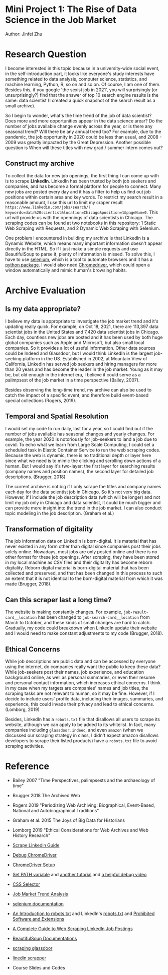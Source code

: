 # Mini Project 1: The Rise of Data Science in the Job Market

Author: Jinfei Zhu

# Research Question

I become interested in this topic because in a university-wide social event, in the self-introduction part, it looks like everyone's study interests have something related to data analysis, computer science, statistics, and machine learning, Python, R, so on and so on. Of course, I am one of them. Besides this, if you google 'the sexist job in 2021', you will surprisingly (or unsurprisingly?) find that the answer of top 10 search engine results is the same: data scientist (I created a quick snapshot of the search result as a small archive).

[](google-search-result.png)

So I begin to wonder, what's the time trend of the job of data scientist? Does more and more opportunities appear in the data science arear? Do the number of jobs available change evenly across the year, or is there any seasonal trend?  Will there be any annual trend too? For example, due to the pandemic, the job opportunity in 2020 could be less than usual, and 2008 - 2009 was greatly impacted by the Great Depression. Another possible question is When will these titles with new grad / summer intern comes out? 

## Construct my archive

To collect the data for new job openings, the first thing I can come up with is to scrape **LinkedIn**. LinkedIn has been trusted by both job seekers and companies, and has become a formal platform for people to connect. Many new jobs are posted every day and it has a filter to help us find out job positions within certain area and key words. To restrict my search result in a reasonable amount, I use this url to limit my craper result `https://www.linkedin.com/jobs/search/?keywords=data%20scientist&location=Chicago&position=1&pageNum=0`. This url will provide us with the opennings of data scientists in Chicago. The scraping codes can be found at two notebooks in this repository: 1 Static Web Scraping with Requests, and 2 Dynamic Web Scraping with Selenium.

One problem I encountered in building my archive is that LinkedIn is a Dynamic Website, which means many important information doesn't appear directly in the HTML. So if I just make a simple requests and use BeautifulSoup to parse it, plenty of information is missed. To solve this, I have to use [selenium](https://www.selenium.dev/), which is a tool to automate browsers and it has a [python package](https://selenium-python.readthedocs.io/installation.html). I would also need [Chromedriver](https://chromedriver.chromium.org/home), which could open a window automatically and mimic human's browsing habits.


# Archive Evaluation

## Is my data appropriate?

I believe my data is appropriate to investigate the job market trend and it's updating really quick. For example, on Oct 18, 2021, there are 113,397 data scientist jobs in the United States and 7,420 data scientist jobs in Chicago. Each day, countless new jobs are posted and it has been used by both huge global companies such as Apple and Microsoft, but also small local companies. So it provides a lot of useful information. Other data sources could be Indeed and Glassdoor, but I would think LinkedIn is the largest job-seeking platform in the US. Established in 2002, at Mountain View of California, LinkedIn has served job seekers and hiring managers for more than 20 years and has become the leader in the job market. Young as it may be, but old enough in the internet era, I believe it could serve as a palimpsest of the job market in a time perspective (Bailey, 2007).

Besides observing the long-time trend, my archive can also be used to catch the impact of a specific event, and therefore build event-based special collections (Rogers, 2019). 


## Temporal and Spatial Resolution

I would set my code to run daily, last for a year, so I could find out if the number of jobs available has seasonal changes and yearly changes. For example, the year 2020 is notoriously for job-seekers to land a job due to covid. To echo what we learn from Large Scale Computing, I could set a scheduled task in Elastic Container Service to run the web scraping codes. Because the web is dynamic, there is no traditional depth or layer here since what we need is to mimic the clicking and scrolling down actions of a human. But I would say it's two-layer: the first layer for searching results (company names and position names), the second layer for detailed job descriptions. (Brugger, 2018)

The current archive is not big if I only scrape the titles and company names each day for the data scientist job in Chicago. So it's not very big data. However, if I include the job description data (which will be longer) and not limit my job only in Chicago and data scientist, it could be much bigger and can provide more insight into the trend in the job market. I can also conduct topic modeling in the job description. (Graham et al.)


## Transformation of digitality

The job information data on LinkedIn is born-digital. It is material that has never existed in any form other than digital since companies post their jobs solely online. Nowadays, most jobs are only posted online and there is no other format for these job openings. After scraping, they have been stored in my local machine as CSV files and their digitality has become reborn digitality. Reborn digital material is born-digital material that has been collected and preserved, and that has been changed in this process to such an extent that it is not identical to the born-digital material from which it was made (Brugger, 2018). 


## Can this scraper last a long time?

The website is making constantly changes. For example, `job-result-card__location` has been changed to `job-search-card__location` from March to October, and these kinds of small changes are hard to catch. Gradually, my code could breakdown when LinkedIn update their website and I would need to make constant adjustments to my code (Brugger, 2018). 


## Ethical Concerns

While job descriptions are public data and can be accessed by everyone using the internet, do companies really want the public to keep these data? While job-seekers post their names, job experience, and education background online, as well as personal summaries, or even their resume and personal contact information, which increases ethical concerns. I think in my case when my targets are companies' names and job titles, the scraping tasks are not relevant to human, so it may be fine. However, if I decide to include users' profile data, including their images, summaries, and experience, this could invade their privacy and lead to ethical concerns. (Lomborg, 2019)

Besides, LinkedIn has a `robots.txt` file that disallows all users to scrape its website, although we can apply to be added to its whitelist. In fact, many companies including `glassdoor`, `indeed`, and even `amazon` (when we discussed our scraping strategy in class, I didn't expect amazon disallows developers to scrape their listed products) have a `robots.txt` file to avoid scraping activities. 


# Reference

- Bailey 2007 "Time Perspectives, palimpsests and the archaeology of time"

- Brugger 2018 The Archived Web

- Rogers 2019 "Periodizing Web Archiving: Biographical, Event-Based, National and Autobiographical Traditions"

- Graham et al. 2015 The Joys of Big Data for Historians

- Lomborg 2019 "Ethical Considerations for Web Archives and Web History Research"

- [Scrape Linkedin Guide](https://maoviola.medium.com/a-complete-guide-to-web-scraping-linkedin-job-postings-ad290fcaa97f)

- [Debug ChromeDriver](https://stackoverflow.com/questions/60362018/macos-catalinav-10-15-3-error-chromedriver-cannot-be-opened-because-the-de)

- [ChromeDriver Setup](https://zwbetz.com/download-chromedriver-binary-and-add-to-your-path-for-automated-functional-testing/)

- [Set PATH variable](https://www.cyberciti.biz/faq/appleosx-bash-unix-change-set-path-environment-variable/) and [another tutorial](https://www.kenst.com/2015/03/including-the-chromedriver-location-in-macos-system-path/) and [a helpful debug video](https://www.youtube.com/watch?v=7R5n0sNSza8&ab_channel=StudentEngineer)

- [CSS Selector](https://developer.mozilla.org/en-US/docs/Learn/CSS/Building_blocks/Selectors)

- [Job Market Trend Analysis](https://medium.com/henry-jia/job-market-trend-analysis-d6b290b71e41)

- [selenium documentation](https://www.selenium.dev/documentation/webdriver)

- [An Introduction to robots.txt](https://www.linkedin.com/learning/advanced-seo-developing-an-seo-friendly-website/robots-txt?autoAdvance=true&autoSkip=false&autoplay=true&resume=true&u=57690273) and LinkedIn's [robots.txt](https://www.linkedin.com/robots.txt) and [Prohibited Software and Extensions](https://www.linkedin.com/help/linkedin/answer/56347/prohibited-software-and-extensions?lang=en)

- [A Complete Guide to Web Scraping LinkedIn Job Postings](https://maoviola.medium.com/a-complete-guide-to-web-scraping-linkedin-job-postings-ad290fcaa97f)

- [BeautifulSoup Documentations](https://www.crummy.com/software/BeautifulSoup/bs4/doc/#find-all)

- [scraping glassdoor](https://towardsdatascience.com/selenium-tutorial-scraping-glassdoor-com-in-10-minutes-3d0915c6d905)

- [linedin scrapper](https://github.com/joeyism/linkedin_scraper)

- Course Slides and Codes

